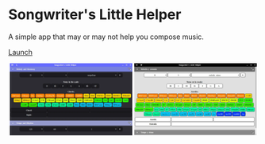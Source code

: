 # Songwriter's Little Helper

A simple app that may or may not help you compose music.

[Launch](https://yancharkin.github.io/slh/)

<p align="center">
    <img src="screenshots/screenshot_00.webp" width="49%">
    <img src="screenshots/screenshot_01.webp" width="49%">
</p>